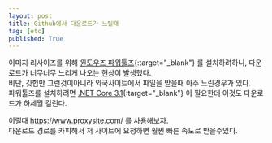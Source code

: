 ```yaml
---
layout: post
title: Github에서 다운로드가 느릴때
tag: [etc]
published: True
---
```


이미지 리사이즈를 위해 [윈도우즈 파워툴즈](https://github.com/microsoft/PowerToys/releases/tag/v0.33.1){:target="_blank"}
를 설치하려하니, 다운로드가 너무너무 느리게 나오는 현상이 발생했다.  
비단, 깃헙만 그런것이아니라 외국사이트에서 파일을 받을때 아주 느린경우가 있다.  
파워툴즈를 설치하려면 [.NET Core 3.1](https://download.visualstudio.microsoft.com/download/pr/3eb7efa1-96c6-4e97-bb9f-563ecf595f8a/7efd9c1cdd74df8fb0a34c288138a84f/windowsdesktop-runtime-3.1.6-win-x64.exe
){:target="_blank"} 이 필요한데 이것도 다운로드가 하세월 걸린다.  

이럴때 https://www.proxysite.com/ 를 사용해보자.  
다운로드 경로를 카피해서 저 사이트에 요청하면 훨씬 빠른 속도로 받을수있다.  

